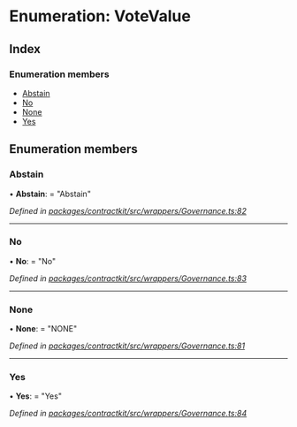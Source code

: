 # Enumeration: VoteValue

## Index

### Enumeration members

* [Abstain](_wrappers_governance_.votevalue.md#abstain)
* [No](_wrappers_governance_.votevalue.md#no)
* [None](_wrappers_governance_.votevalue.md#none)
* [Yes](_wrappers_governance_.votevalue.md#yes)

## Enumeration members

###  Abstain

• **Abstain**: = "Abstain"

*Defined in [packages/contractkit/src/wrappers/Governance.ts:82](https://github.com/celo-org/celo-monorepo/blob/master/packages/contractkit/src/wrappers/Governance.ts#L82)*

___

###  No

• **No**: = "No"

*Defined in [packages/contractkit/src/wrappers/Governance.ts:83](https://github.com/celo-org/celo-monorepo/blob/master/packages/contractkit/src/wrappers/Governance.ts#L83)*

___

###  None

• **None**: = "NONE"

*Defined in [packages/contractkit/src/wrappers/Governance.ts:81](https://github.com/celo-org/celo-monorepo/blob/master/packages/contractkit/src/wrappers/Governance.ts#L81)*

___

###  Yes

• **Yes**: = "Yes"

*Defined in [packages/contractkit/src/wrappers/Governance.ts:84](https://github.com/celo-org/celo-monorepo/blob/master/packages/contractkit/src/wrappers/Governance.ts#L84)*
